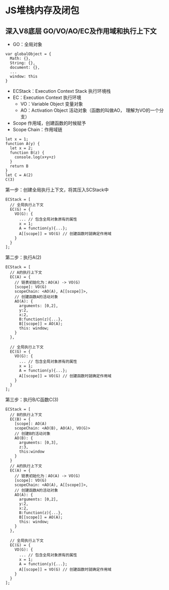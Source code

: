 # JS堆栈内存及闭包

## 深入V8底层 GO/VO/AO/EC及作用域和执行上下文

* GO：全局对象
```
var globalObject = {
  Math: {},
  String: {},
  document: {},
  ...
  window: this
}
```
* ECStack：Execution Context Stack 执行环境栈
* EC：Execution Context 执行环境
    - VO：Variable Object 变量对象
    - AO：Activation Object 活动对象（函数的叫做AO， 理解为VO的一个分支）
* Scope 作用域，创建函数的时候赋予
* Scope Chain：作用域链
```
let x = 1;
function A(y) {
  let x = 2;
  function B(z) {
    console.log(x+y+z)
  }
  return B
}
let C = A(2)
C(3)
```
第一步：创建全局执行上下文，将其压入SCStack中
```
ECStack = [
  // 全局执行上下文
  EC(G) = {
    VO(G): {
      ... // 包含全局对象原有的属性
      x = 1;
      A = function(y){...};
      A[[scope]] = VO(G) // 创建函数时就确定作用域
    }
  }
];
```
第二步：执行A(2)
```
ECStack = [
  // A的执行上下文
  EC(A) = {
    // 链表初始化为：AO(A) -> VO(G)
    [scope]: VO(G)
    scopeChain: <AO(A), A[[scope]]>,
    // 创建函数A的活动对象
    AO(A): {
      arguments: [0,2],
      y:2,
      x:2,
      B:function(z){...},
      B[[scope]] = AO(A);
      this: window;
    }
  },

  // 全局执行上下文
  EC(G) = {
    VO(G): {
      ... // 包含全局对象原有的属性
      x = 1;
      A = function(y){...};
      A[[scope]] = VO(G) // 创建函数时就确定作用域
    }
  }
];
```
第三步：执行B/C函数C(3)
```
ECStack = [
  // B的执行上下文
  EC(B) = {
    [scope]: AO(A)
    scopeChain: <AO(B), AO(A), VO(G)>
    // 创建B的活动对象
    AO(B): {
      arguments: [0,3],
      z:3,
      this:window
    }
  }
  // A的执行上下文
  EC(A) = {
    // 链表初始化为：AO(A) -> VO(G)
    [scope]: VO(G)
    scopeChain: <AO(A), A[[scope]]>,
    // 创建函数A的活动对象
    AO(A): {
      arguments: [0,2],
      y:2,
      x:2,
      B:function(z){...},
      B[[scope]] = AO(A);
      this: window;
    }
  },

  // 全局执行上下文
  EC(G) = {
    VO(G): {
      ... // 包含全局对象原有的属性
      x = 1;
      A = function(y){...};
      A[[scope]] = VO(G) // 创建函数时就确定作用域
    }
  }
];
```